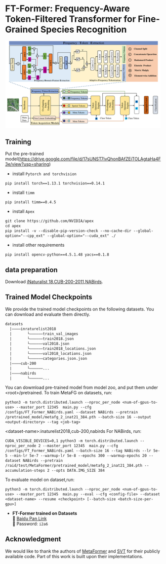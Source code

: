 # FT-Former: Frequency-Aware Token-Filtered Transformer for Fine-Grained Species Recognition
![Overview](figs/overview.png)
## Training


Put the pre-trained model(https://drive.google.com/file/d/17sUNST7ivQhonBAfZEiTOLAgtaHa4F3e/view?usp=sharing)
* install `Pytorch and torchvision`
```
pip install torch==1.13.1 torchvision==0.14.1
```
* install `timm`
```
pip install timm==0.4.5
```
* install `Apex`
```
git clone https://github.com/NVIDIA/apex
cd apex
pip install -v --disable-pip-version-check --no-cache-dir --global-option="--cpp_ext" --global-option="--cuda_ext" ./
```
* install other requirements
```
pip install opencv-python==4.5.1.48 yacs==0.1.8
```
## data preparation
Download [iNaturalist 18](https://github.com/visipedia/inat_comp),[CUB-200-2011](http://www.vision.caltech.edu/visipedia/CUB-200-2011.html),[NABirds](https://dl.allaboutbirds.org/nabirds).

## Trained Model Checkpoints

We provide the trained model checkpoints on the following datasets. You can download and evaluate them directly.

```
datasets
  |————inraturelist2018
  |       └——————train_val_images
  |       └——————train2018.json
  |       └——————val2018.json
  |       └——————train2018_locations.json
  |       └——————val2018_locations.json
  |       └——————categories.json.json
  |————cub-200
  |       └——————...
  |————nabirds
  |       └——————...

```
You can dowmload pre-trained model from model zoo, and put them under \<root\>/pretrained.
To train MetaFG on datasets, run:
```
python3 -m torch.distributed.launch --nproc_per_node <num-of-gpus-to-use> --master_port 12345  main.py --cfg /configs/FT_Former_NABirds.yaml --dataset NABirds --pretrain /pretrained_model/metafg_2_inat21_384.pth --batch-size 16 --output <output-directory> --tag <job-tag>
```
\<dataset-name\>:inaturelist2018,cub-200,nabirds
For NABirds, run:
```
CUDA_VISIBLE_DEVICES=0,1 python3 -m torch.distributed.launch --nproc_per_node 2 --master_port 12345  main.py --cfg /configs/FT_Former_NABirds.yaml --batch-size 16 --tag NABirds --lr 5e-5 --min-lr 5e-7 --warmup-lr 5e-8 --epochs 300 --warmup-epochs 20 --dataset NABirds --pretrain /raid/test/MetaFormer/pretrained_model/metafg_2_inat21_384.pth --accumulation-steps 2 --opts DATA.IMG_SIZE 384
```
To evaluate model on dataset,run:
```
python3 -m torch.distributed.launch --nproc_per_node <num-of-gpus-to-use> --master_port 12345  main.py --eval --cfg <config-file> --dataset <dataset-name> --resume <checkpoint> [--batch-size <batch-size-per-gpu>]
```

- **FT-Former trained on Datasets**  
  🔗 [Baidu Pan Link](https://pan.baidu.com/s/1CAa0VdSE8BY4n_SYeFvYLg?pwd=i2a6)  
  🔐 Password: `i2a6`


## Acknowledgment

We would like to thank the authors of [MetaFormer](https://github.com/dqshuai/MetaFormer) and [SVT](https://github.com/badripatro/svt) for their publicly available code. Part of this work is built upon their implementations.

